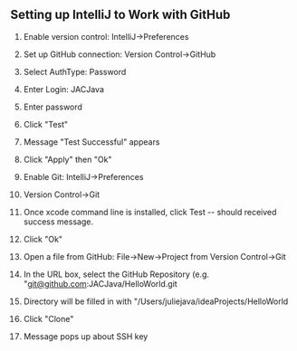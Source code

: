 ## Setting up IntelliJ to Work with GitHub 

1.  Enable version control:  IntelliJ->Preferences
   
2.  Set up GitHub connection:  Version Control->GitHub

3.  Select AuthType:  Password

4.  Enter Login:  JACJava

5.  Enter password

6.  Click "Test"

7.  Message "Test Successful" appears

8.  Click "Apply" then "Ok"

9.  Enable Git:  IntelliJ->Preferences

10.  Version Control->Git

11.  Once xcode command line is installed, click Test -- should received success message.

12.  Click "Ok"

13.  Open a file from GitHub:  File->New->Project from Version Control->Git

14.  In the URL box, select the GitHub Repository (e.g. "git@github.com:JACJava/HelloWorld.git

15.  Directory will be filled in with "/Users/juliejava/ideaProjects/HelloWorld

16.  Click "Clone"

17.  Message pops up about SSH key


